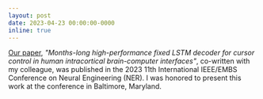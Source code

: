 ```yaml
---
layout: post
date: 2023-04-23 00:00:00-0000
inline: true
---
```


<a href='http://ewinapun.com/publications'>Our paper</a>, *"Months-long high-performance fixed LSTM decoder for cursor control in human intracortical brain-computer interfaces"*, co-written with my colleague, was published in the 2023 11th International IEEE/EMBS Conference on Neural Engineering (NER). I was honored to present this work at the conference in Baltimore, Maryland. 